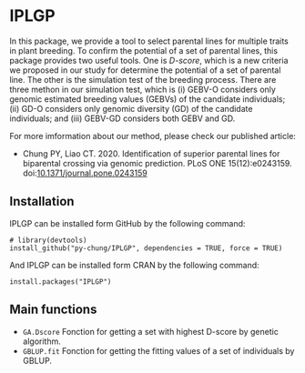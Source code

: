 # IPLGP

In this package, we provide a tool to select parental lines for multiple traits in plant breeding. To confirm the potential of a set of parental lines, this package provides two useful tools. One is *D-score*, which is a new criteria we proposed in our study for determine the potential of a set of parental line. The other is the simulation test of the breeding process. There are three methon in our simulation test, which is (i) GEBV-O considers only genomic estimated breeding values (GEBVs) of the candidate individuals; (ii) GD-O considers only genomic diversity (GD) of the candidate individuals; and (iii) GEBV-GD considers both GEBV and GD.   
  
For more imformation about our method, please check our published article:  
+ Chung PY, Liao CT. 2020. Identification of superior parental lines for biparental crossing via genomic prediction. PLoS ONE 15(12):e0243159. doi:[10.1371/journal.pone.0243159](https://journals.plos.org/plosone/article/authors?id=10.1371/journal.pone.0243159)
  
## Installation
  
IPLGP can be installed form GitHub by the following command:  
```install_github
# library(devtools)  
install_github("py-chung/IPLGP", dependencies = TRUE, force = TRUE)
```
  
And IPLGP can be installed form CRAN by the following command:
```install.packages
install.packages("IPLGP")
```
  
## Main functions
  
+ `GA.Dscore` Fonction for getting a set with highest D-score by genetic algorithm. 
+ `GBLUP.fit` Fonction for getting the fitting values of a set of individuals by GBLUP.

